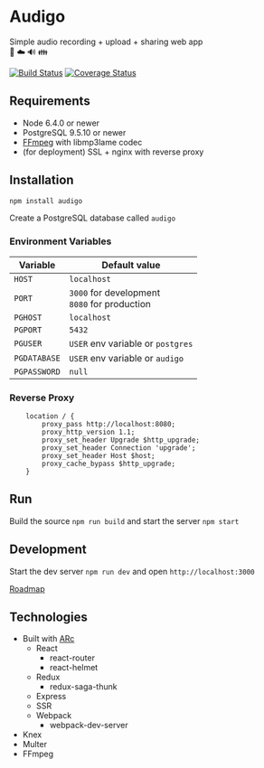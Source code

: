 # Audigo
Simple audio recording + upload + sharing web app  
🎤 ☁️ 🔊 👪

[![Build Status](https://travis-ci.org/vegeta897/audigo.svg?branch=arc-rewrite)](https://travis-ci.org/vegeta897/audigo) [![Coverage Status](https://coveralls.io/repos/github/vegeta897/audigo/badge.svg?branch=arc-rewrite)](https://coveralls.io/github/vegeta897/audigo?branch=arc-rewrite)

## Requirements
* Node 6.4.0 or newer
* PostgreSQL 9.5.10 or newer
* [FFmpeg](http://www.ffmpeg.org/) with libmp3lame codec
* (for deployment) SSL + nginx with reverse proxy

## Installation
```cmd
npm install audigo
```
Create a PostgreSQL database called `audigo`

### Environment Variables
| Variable     | Default value                                   |
|--------------|-------------------------------------------------|
| `HOST`       | `localhost`                                     |
| `PORT`       | `3000` for development<br>`8080` for production |
| `PGHOST`     | `localhost`                                     |
| `PGPORT`     | `5432`                                          |
| `PGUSER`     | `USER` env variable or `postgres`               |
| `PGDATABASE` | `USER` env variable or `audigo`                 |
| `PGPASSWORD` | `null`                                          |

### Reverse Proxy
```
    location / {
        proxy_pass http://localhost:8080;
        proxy_http_version 1.1;
        proxy_set_header Upgrade $http_upgrade;
        proxy_set_header Connection 'upgrade';
        proxy_set_header Host $host;
        proxy_cache_bypass $http_upgrade;
    }
```

## Run
Build the source `npm run build` and start the server `npm start`

## Development
Start the dev server `npm run dev` and open `http://localhost:3000`

[Roadmap](https://github.com/vegeta897/audigo/wiki/Roadmap)

## Technologies
* Built with [ARc](https://arc.js.org/)
    * React
        * react-router
        * react-helmet
    * Redux
        * redux-saga-thunk
    * Express
    * SSR
    * Webpack
        * webpack-dev-server
* Knex
* Multer
* FFmpeg

